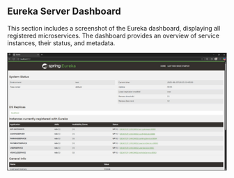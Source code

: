 ## Eureka Server Dashboard
This section includes a screenshot of the Eureka dashboard, displaying all registered microservices. The dashboard provides an overview of service instances, their status, and metadata.

![EurekaDashboard](https://github.com/tharakaug/smart_parking_system/blob/c3ee69f7597da0960219a2f82bc248be2abfed59/AD2_smart_parking_system-master/doc/eureka_dasbord.png)



